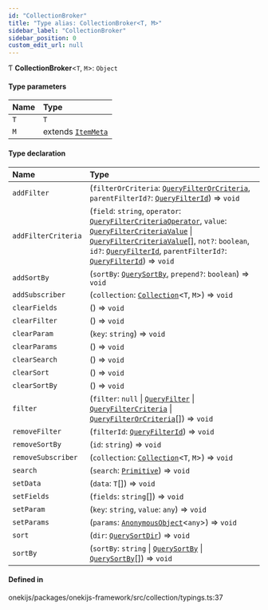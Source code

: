 ```yaml
---
id: "CollectionBroker"
title: "Type alias: CollectionBroker<T, M>"
sidebar_label: "CollectionBroker"
sidebar_position: 0
custom_edit_url: null
---
```


Ƭ **CollectionBroker**<`T`, `M`\>: `Object`

#### Type parameters

| Name | Type |
| :------ | :------ |
| `T` | `T` |
| `M` | extends [`ItemMeta`](ItemMeta.md) |

#### Type declaration

| Name | Type |
| :------ | :------ |
| `addFilter` | (`filterOrCriteria`: [`QueryFilterOrCriteria`](QueryFilterOrCriteria.md), `parentFilterId?`: [`QueryFilterId`](QueryFilterId.md)) => `void` |
| `addFilterCriteria` | (`field`: `string`, `operator`: [`QueryFilterCriteriaOperator`](QueryFilterCriteriaOperator.md), `value`: [`QueryFilterCriteriaValue`](QueryFilterCriteriaValue.md) \| [`QueryFilterCriteriaValue`](QueryFilterCriteriaValue.md)[], `not?`: `boolean`, `id?`: [`QueryFilterId`](QueryFilterId.md), `parentFilterId?`: [`QueryFilterId`](QueryFilterId.md)) => `void` |
| `addSortBy` | (`sortBy`: [`QuerySortBy`](QuerySortBy.md), `prepend?`: `boolean`) => `void` |
| `addSubscriber` | (`collection`: [`Collection`](Collection.md)<`T`, `M`\>) => `void` |
| `clearFields` | () => `void` |
| `clearFilter` | () => `void` |
| `clearParam` | (`key`: `string`) => `void` |
| `clearParams` | () => `void` |
| `clearSearch` | () => `void` |
| `clearSort` | () => `void` |
| `clearSortBy` | () => `void` |
| `filter` | (`filter`: ``null`` \| [`QueryFilter`](../interfaces/QueryFilter.md) \| [`QueryFilterCriteria`](../interfaces/QueryFilterCriteria.md) \| [`QueryFilterOrCriteria`](QueryFilterOrCriteria.md)[]) => `void` |
| `removeFilter` | (`filterId`: [`QueryFilterId`](QueryFilterId.md)) => `void` |
| `removeSortBy` | (`id`: `string`) => `void` |
| `removeSubscriber` | (`collection`: [`Collection`](Collection.md)<`T`, `M`\>) => `void` |
| `search` | (`search`: [`Primitive`](Primitive.md)) => `void` |
| `setData` | (`data`: `T`[]) => `void` |
| `setFields` | (`fields`: `string`[]) => `void` |
| `setParam` | (`key`: `string`, `value`: `any`) => `void` |
| `setParams` | (`params`: [`AnonymousObject`](../interfaces/AnonymousObject.md)<`any`\>) => `void` |
| `sort` | (`dir`: [`QuerySortDir`](QuerySortDir.md)) => `void` |
| `sortBy` | (`sortBy`: `string` \| [`QuerySortBy`](QuerySortBy.md) \| [`QuerySortBy`](QuerySortBy.md)[]) => `void` |

#### Defined in

onekijs/packages/onekijs-framework/src/collection/typings.ts:37
